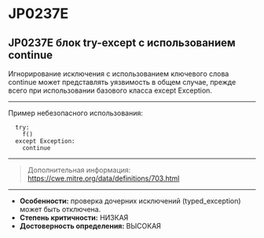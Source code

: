 # JP0237E
## JP0237E блок try-except с использованием continue
Игнорирование исключения с использованием ключевого слова сontinue может
представлять уязвимость в общем случае, прежде всего при использовании
базового класса except Exception.

---
Пример небезопасного использования:
```
  try:
    f()
  except Exception:
    continue
```
---
> Дополнительная информация:
> <https://cwe.mitre.org/data/definitions/703.html>
---
* __Особенности:__ проверка дочерних исключений (typed_exception) может быть отключена.
* __Степень критичности:__ НИЗКАЯ
* __Достоверность определения:__ ВЫСОКАЯ
